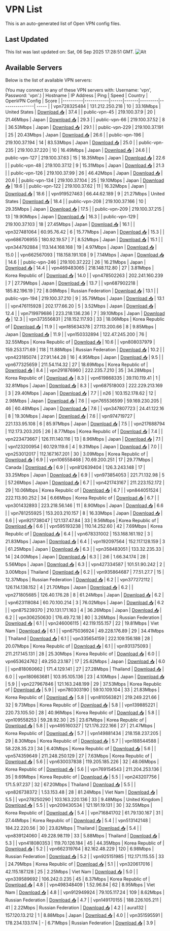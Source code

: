 # VPN List

This is an auto-generated list of Open VPN config files.

## Last Updated

This list was last updated on: Sat, 06 Sep 2025 17:28:51 GMT.
![Alt](https://repobeats.axiom.co/api/embed/186b98318ef1479477931607c1ad7d823f12451f.svg "Repobeats analytics image")

## Available Servers

Below is the list of available VPN servers:

(You may connect to any of these VPN servers with: Username: 'vpn', Password: 'vpn'.)
| Hostname | IP Address | Ping | Speed | Country | OpenVPN Config | Score |
|----------|------------|------|-------|---------|----------------| ----- |
| vpn728325484 | 131.212.250.218 | 10 | 33.16Mbps | United States | [Download 📥](./configs/server_0_US.ovpn) | 37.4 |
| public-vpn-45 | 219.100.37.9 | 20 | 21.46Mbps | Japan | [Download 📥](./configs/server_1_JP.ovpn) | 29.3 |
| public-vpn-66 | 219.100.37.52 | 8 | 36.53Mbps | Japan | [Download 📥](./configs/server_2_JP.ovpn) | 29.1 |
| public-vpn-229 | 219.100.37.191 | 25 | 20.43Mbps | Japan | [Download 📥](./configs/server_3_JP.ovpn) | 26.6 |
| public-vpn-196 | 219.100.37.194 | 14 | 83.53Mbps | Japan | [Download 📥](./configs/server_4_JP.ovpn) | 25.0 |
| public-vpn-235 | 219.100.37.220 | 10 | 16.49Mbps | Japan | [Download 📥](./configs/server_5_JP.ovpn) | 24.6 |
| public-vpn-127 | 219.100.37.63 | 15 | 18.35Mbps | Japan | [Download 📥](./configs/server_6_JP.ovpn) | 22.6 |
| public-vpn-48 | 219.100.37.12 | 9 | 15.31Mbps | Japan | [Download 📥](./configs/server_7_JP.ovpn) | 21.3 |
| public-vpn-126 | 219.100.37.99 | 26 | 46.42Mbps | Japan | [Download 📥](./configs/server_8_JP.ovpn) | 20.6 |
| public-vpn-134 | 219.100.37.104 | 25 | 19.10Mbps | Japan | [Download 📥](./configs/server_9_JP.ovpn) | 19.6 |
| public-vpn-122 | 219.100.37.62 | 11 | 16.32Mbps | Japan | [Download 📥](./configs/server_10_JP.ovpn) | 18.6 |
| vpn919527463 | 66.44.62.189 | 9 | 21.27Mbps | United States | [Download 📥](./configs/server_11_US.ovpn) | 18.4 |
| public-vpn-208 | 219.100.37.166 | 10 | 29.35Mbps | Japan | [Download 📥](./configs/server_12_JP.ovpn) | 17.5 |
| public-vpn-209 | 219.100.37.215 | 13 | 19.90Mbps | Japan | [Download 📥](./configs/server_13_JP.ovpn) | 16.3 |
| public-vpn-129 | 219.100.37.103 | 18 | 27.45Mbps | Japan | [Download 📥](./configs/server_14_JP.ovpn) | 16.1 |
| vpn327481064 | 60.95.76.42 | 6 | 15.77Mbps | Japan | [Download 📥](./configs/server_15_JP.ovpn) | 15.3 |
| vpn686706955 | 180.92.19.57 | 7 | 8.52Mbps | Japan | [Download 📥](./configs/server_16_JP.ovpn) | 15.1 |
| vpn344792884 | 113.144.168.168 | 19 | 4.97Mbps | Japan | [Download 📥](./configs/server_17_JP.ovpn) | 15.0 |
| vpn662567093 | 118.158.191.108 | 9 | 7.14Mbps | Japan | [Download 📥](./configs/server_18_JP.ovpn) | 14.6 |
| public-vpn-246 | 219.100.37.222 | 26 | 16.21Mbps | Japan | [Download 📥](./configs/server_19_JP.ovpn) | 14.4 |
| vpn469483065 | 218.148.112.80 | 27 | 3.81Mbps | Korea Republic of | [Download 📥](./configs/server_20_KR.ovpn) | 14.0 |
| vpn478502263 | 202.241.160.239 | 7 | 27.79Mbps | Japan | [Download 📥](./configs/server_21_JP.ovpn) | 13.7 |
| vpn687902218 | 185.82.196.19 | 72 | 8.08Mbps | Russian Federation | [Download 📥](./configs/server_22_RU.ovpn) | 13.1 |
| public-vpn-194 | 219.100.37.210 | 9 | 35.79Mbps | Japan | [Download 📥](./configs/server_23_JP.ovpn) | 13.1 |
| vpn476115928 | 202.177.66.20 | 5 | 3.52Mbps | Japan | [Download 📥](./configs/server_24_JP.ovpn) | 12.4 |
| vpn719979686 | 223.218.136.236 | 7 | 39.10Mbps | Japan | [Download 📥](./configs/server_25_JP.ovpn) | 12.3 |
| vpn373556831 | 218.152.117.93 | 33 | 18.06Mbps | Korea Republic of | [Download 📥](./configs/server_26_KR.ovpn) | 11.9 |
| vpn185634378 | 27.113.200.66 | 8 | 9.85Mbps | Japan | [Download 📥](./configs/server_27_JP.ovpn) | 11.9 |
| vpn150332894 | 122.47.245.200 | 76 | 32.55Mbps | Korea Republic of | [Download 📥](./configs/server_28_KR.ovpn) | 10.6 |
| vpn808037979 | 159.253.171.69 | 118 | 11.88Mbps | Russian Federation | [Download 📥](./configs/server_29_RU.ovpn) | 10.2 |
| vpn423185074 | 27.91.144.28 | 16 | 4.95Mbps | Japan | [Download 📥](./configs/server_30_JP.ovpn) | 9.5 |
| vpn677325659 | 211.54.114.32 | 27 | 18.69Mbps | Korea Republic of | [Download 📥](./configs/server_31_KR.ovpn) | 8.4 |
| vpn291876960 | 222.235.7.210 | 35 | 34.28Mbps | Korea Republic of | [Download 📥](./configs/server_32_KR.ovpn) | 8.3 |
| vpn619868335 | 39.110.119.41 | 1 | 32.81Mbps | Japan | [Download 📥](./configs/server_33_JP.ovpn) | 8.3 |
| vpn687518003 | 222.229.213.169 | 3 | 29.40Mbps | Japan | [Download 📥](./configs/server_34_JP.ovpn) | 7.7 |
| n26 | 103.152.178.62 | 12 | 2.98Mbps | Japan | [Download 📥](./configs/server_35_JP.ovpn) | 7.6 |
| vpn765536599 | 59.169.230.205 | 46 | 60.48Mbps | Japan | [Download 📥](./configs/server_36_JP.ovpn) | 7.6 |
| vpn347807723 | 24.41.122.16 | 8 | 19.30Mbps | Japan | [Download 📥](./configs/server_37_JP.ovpn) | 7.6 |
| vpn974719727 | 221.133.95.108 | 6 | 85.97Mbps | Japan | [Download 📥](./configs/server_38_JP.ovpn) | 7.5 |
| vpn217688794 | 112.173.203.205 | 26 | 8.77Mbps | Korea Republic of | [Download 📥](./configs/server_39_KR.ovpn) | 7.4 |
| vpn223473667 | 126.111.140.116 | 13 | 8.96Mbps | Japan | [Download 📥](./configs/server_40_JP.ovpn) | 7.1 |
| vpn123200954 | 60.129.119.6 | 4 | 9.31Mbps | Japan | [Download 📥](./configs/server_41_JP.ovpn) | 7.0 |
| vpn253012017 | 112.167.167.201 | 30 | 3.09Mbps | Korea Republic of | [Download 📥](./configs/server_42_KR.ovpn) | 6.9 |
| vpn106558468 | 70.69.200.251 | 17 | 29.77Mbps | Canada | [Download 📥](./configs/server_43_CA.ovpn) | 6.9 |
| vpn812639404 | 126.3.243.148 | 17 | 33.25Mbps | Japan | [Download 📥](./configs/server_44_JP.ovpn) | 6.9 |
| vpn973854053 | 221.71.132.98 | 5 | 57.26Mbps | Japan | [Download 📥](./configs/server_45_JP.ovpn) | 6.7 |
| vpn421743167 | 211.223.152.172 | 29 | 10.06Mbps | Korea Republic of | [Download 📥](./configs/server_46_KR.ovpn) | 6.7 |
| vpn844051524 | 222.113.90.252 | 34 | 6.66Mbps | Korea Republic of | [Download 📥](./configs/server_47_KR.ovpn) | 6.7 |
| vpn301432893 | 223.218.56.146 | 11 | 8.90Mbps | Japan | [Download 📥](./configs/server_48_JP.ovpn) | 6.6 |
| vpn781255925 | 153.203.210.157 | 8 | 16.33Mbps | Japan | [Download 📥](./configs/server_49_JP.ovpn) | 6.6 |
| vpn921738047 | 121.137.47.84 | 33 | 9.56Mbps | Korea Republic of | [Download 📥](./configs/server_50_KR.ovpn) | 6.6 |
| vpn595193238 | 110.14.252.60 | 42 | 7.69Mbps | Korea Republic of | [Download 📥](./configs/server_51_KR.ovpn) | 6.4 |
| vpn678331002 | 153.168.161.192 | 3 | 21.83Mbps | Japan | [Download 📥](./configs/server_52_JP.ovpn) | 6.4 |
| vpn192097564 | 152.117.128.159 | 3 | 61.25Mbps | Japan | [Download 📥](./configs/server_53_JP.ovpn) | 6.3 |
| vpn358483051 | 133.32.235.33 | 14 | 24.00Mbps | Japan | [Download 📥](./configs/server_54_JP.ovpn) | 6.3 |
| 2i6 | 1.66.34.174 | 28 | 5.56Mbps | Japan | [Download 📥](./configs/server_55_JP.ovpn) | 6.3 |
| vpn427334587 | 101.51.90.242 | 2 | 3.00Mbps | Thailand | [Download 📥](./configs/server_56_TH.ovpn) | 6.2 |
| vpn935864687 | 77.51.27.7 | 15 | 12.37Mbps | Russian Federation | [Download 📥](./configs/server_57_RU.ovpn) | 6.2 |
| vpn377272112 | 126.114.138.152 | 4 | 21.70Mbps | Japan | [Download 📥](./configs/server_58_JP.ovpn) | 6.2 |
| vpn271805685 | 126.40.176.28 | 8 | 61.24Mbps | Japan | [Download 📥](./configs/server_59_JP.ovpn) | 6.2 |
| vpn623118084 | 60.70.100.214 | 3 | 76.02Mbps | Japan | [Download 📥](./configs/server_60_JP.ovpn) | 6.2 |
| vpn875239370 | 210.131.171.163 | 4 | 36.26Mbps | Japan | [Download 📥](./configs/server_61_JP.ovpn) | 6.2 |
| vpn306250630 | 176.49.72.18 | 80 | 3.26Mbps | Russian Federation | [Download 📥](./configs/server_62_RU.ovpn) | 6.1 |
| vpn246006115 | 42.119.155.157 | 22 | 19.81Mbps | Viet Nam | [Download 📥](./configs/server_63_VN.ovpn) | 6.1 |
| vpn675036924 | 49.228.176.89 | 29 | 34.41Mbps | Thailand | [Download 📥](./configs/server_64_TH.ovpn) | 6.1 |
| vpn335654159 | 222.109.156.188 | 28 | 20.07Mbps | Korea Republic of | [Download 📥](./configs/server_65_KR.ovpn) | 6.1 |
| vpn931375093 | 211.217.145.131 | 28 | 25.30Mbps | Korea Republic of | [Download 📥](./configs/server_66_KR.ovpn) | 6.0 |
| vpn653624762 | 49.250.23.187 | 17 | 25.62Mbps | Japan | [Download 📥](./configs/server_67_JP.ovpn) | 6.0 |
| vpn818060662 | 171.4.129.141 | 27 | 27.28Mbps | Thailand | [Download 📥](./configs/server_68_TH.ovpn) | 6.0 |
| vpn180663681 | 103.95.105.136 | 23 | 4.10Mbps | Japan | [Download 📥](./configs/server_69_JP.ovpn) | 5.9 |
| vpn227967846 | 121.163.248.199 | 29 | 37.53Mbps | Korea Republic of | [Download 📥](./configs/server_70_KR.ovpn) | 5.9 |
| vpn780303190 | 59.10.109.104 | 33 | 21.83Mbps | Korea Republic of | [Download 📥](./configs/server_71_KR.ovpn) | 5.8 |
| vpn810563821 | 219.249.221.66 | 32 | 9.73Mbps | Korea Republic of | [Download 📥](./configs/server_72_KR.ovpn) | 5.8 |
| vpn139885221 | 220.73.105.50 | 28 | 40.96Mbps | Korea Republic of | [Download 📥](./configs/server_73_KR.ovpn) | 5.8 |
| vpn109558253 | 59.28.92.30 | 25 | 23.67Mbps | Korea Republic of | [Download 📥](./configs/server_74_KR.ovpn) | 5.8 |
| vpn495160327 | 121.176.222.166 | 27 | 21.47Mbps | Korea Republic of | [Download 📥](./configs/server_75_KR.ovpn) | 5.7 |
| vpn149881434 | 218.158.237.205 | 29 | 8.30Mbps | Korea Republic of | [Download 📥](./configs/server_76_KR.ovpn) | 5.7 |
| vpn188544588 | 58.228.35.23 | 34 | 6.40Mbps | Korea Republic of | [Download 📥](./configs/server_77_KR.ovpn) | 5.6 |
| vpn574359649 | 211.248.250.129 | 27 | 7.63Mbps | Korea Republic of | [Download 📥](./configs/server_78_KR.ovpn) | 5.6 |
| vpn630037838 | 119.205.185.226 | 32 | 48.06Mbps | Korea Republic of | [Download 📥](./configs/server_79_KR.ovpn) | 5.6 |
| vpn769154543 | 211.204.253.136 | 35 | 9.69Mbps | Korea Republic of | [Download 📥](./configs/server_80_KR.ovpn) | 5.5 |
| vpn243207756 | 171.5.97.237 | 32 | 67.20Mbps | Thailand | [Download 📥](./configs/server_81_TH.ovpn) | 5.5 |
| vpn826738372 | 1.53.153.48 | 28 | 81.24Mbps | Viet Nam | [Download 📥](./configs/server_82_VN.ovpn) | 5.5 |
| vpn278250290 | 103.163.220.136 | 33 | 9.48Mbps | United Kingdom | [Download 📥](./configs/server_83_GB.ovpn) | 5.5 |
| vpn209430534 | 121.191.19.131 | 30 | 32.55Mbps | Korea Republic of | [Download 📥](./configs/server_84_KR.ovpn) | 5.4 |
| vpn716841702 | 61.79.130.167 | 31 | 27.44Mbps | Korea Republic of | [Download 📥](./configs/server_85_KR.ovpn) | 5.4 |
| vpn513142148 | 184.22.220.56 | 30 | 23.82Mbps | Thailand | [Download 📥](./configs/server_86_TH.ovpn) | 5.4 |
| vpn839124060 | 49.228.98.119 | 33 | 5.88Mbps | Thailand | [Download 📥](./configs/server_87_TH.ovpn) | 5.3 |
| vpn418080353 | 119.70.126.184 | 45 | 44.35Mbps | Korea Republic of | [Download 📥](./configs/server_88_KR.ovpn) | 5.2 |
| vpn662319764 | 82.162.48.229 | 120 | 6.98Mbps | Russian Federation | [Download 📥](./configs/server_89_RU.ovpn) | 5.2 |
| vpn925151985 | 112.171.115.55 | 33 | 24.79Mbps | Korea Republic of | [Download 📥](./configs/server_90_KR.ovpn) | 5.1 |
| vpn320617016 | 42.115.187.128 | 25 | 2.25Mbps | Viet Nam | [Download 📥](./configs/server_91_VN.ovpn) | 5.0 |
| vpn339589692 | 106.242.0.235 | 45 | 8.37Mbps | Korea Republic of | [Download 📥](./configs/server_92_KR.ovpn) | 4.8 |
| vpn498348409 | 1.52.96.84 | 62 | 8.95Mbps | Viet Nam | [Download 📥](./configs/server_93_VN.ovpn) | 4.8 |
| vpn912949924 | 79.105.117.24 | 109 | 8.62Mbps | Russian Federation | [Download 📥](./configs/server_94_RU.ovpn) | 4.7 |
| vpn149170155 | 188.226.105.211 | 41 | 2.22Mbps | Russian Federation | [Download 📥](./configs/server_95_RU.ovpn) | 4.2 |
| aura132 | 157.120.13.212 | 1 | 8.88Mbps | Japan | [Download 📥](./configs/server_96_JP.ovpn) | 4.0 |
| vpn351595591 | 178.234.133.174 | - | 6.71Mbps | Russian Federation | [Download 📥](./configs/server_97_RU.ovpn) | 3.9 |
